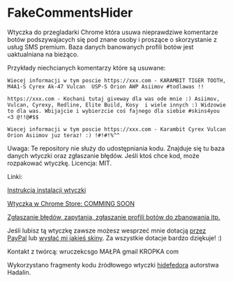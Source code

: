 # FakeCommentsHider
Wtyczka do przegladarki Chrome która usuwa nieprawdziwe komentarze botów podszywajacych się pod znane osoby i proszące o skorzystanie z usług SMS premium. Baza danych banowanych profili botów jest uaktualniana na bieżąco.

Przykłady niechcianych komentarzy które są usuwane:

```
Wiecej informacji w tym poscie https://xxx.com - KARAMBIT TIGER TOOTH, M4A1-S Cyrex Ak-47 Vulcan  USP-S Orion AWP Asiimov #todlawas !!

https://xxx.com - Kochani tutaj giveway dla was ode mnie :) Asiimov, Vulcan, Cyrexy, Redline, Elite Build, Kosy  i wiele innych :) Widzowie to dla was. Wbijajcie i wybierzcie coś fajnego dla siebie #skins4you <3 @!!@#$$

Wiecej informacji w tym poscie https://xxx.com - Karambit Cyrex Vulcan Orion Asiimov juz teraz! :) !#!#!%^^
```

Uwaga: Te repository nie służy do udostępniania kodu. Znajduje się tu baza danych wtyczki oraz zgłaszanie błędów. Jeśli ktoś chce kod, może rozpakować wtyczkę. Licencja: MIT.

Linki:

[Instrukcja instalacji wtyczki](https://github.com/Wruczek/FakeCommentsHider/blob/master/INSTALACJA.md)

[Wtyczka w Chrome Store: COMMING SOON](#)

[Zgłaszanie błędów, zapytania, zgłaszanie profili botów do zbanowania itp.](https://github.com/Wruczek/FakeCommentsHider/issues)

Jeśli lubisz tą wtyczkę zawsze możesz wesprzeć mnie dotacją [przez PayPal](https://www.paypal.com/cgi-bin/webscr?cmd=_s-xclick&hosted_button_id=9PL5J7ULZQYJQ) lub [wysłać mi jakieś skiny](https://steamcommunity.com/tradeoffer/new/?partner=126623086&token=V3eGov0E). Za wszystkie dotacje bardzo dziękuje! :)

Kontakt z twórcą: wruczekcsgo MAŁPA gmail KROPKA com

Wykorzystano fragmenty kodu źródłowego wtyczki [hidefedora](https://github.com/hadalin/chrome-hidefedora) autorstwa Hadalin.
